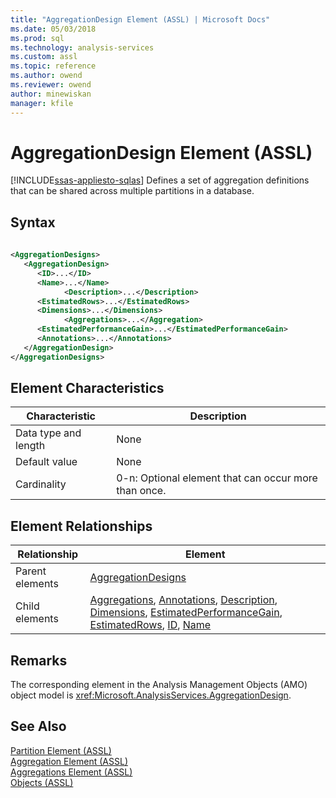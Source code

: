 ```yaml
---
title: "AggregationDesign Element (ASSL) | Microsoft Docs"
ms.date: 05/03/2018
ms.prod: sql
ms.technology: analysis-services
ms.custom: assl
ms.topic: reference
ms.author: owend
ms.reviewer: owend
author: minewiskan
manager: kfile
---
```

# AggregationDesign Element (ASSL)
[!INCLUDE[ssas-appliesto-sqlas](../../../includes/ssas-appliesto-sqlas.md)]
  Defines a set of aggregation definitions that can be shared across multiple partitions in a database.  
  
## Syntax  
  
```xml  
  
<AggregationDesigns>  
   <AggregationDesign>  
      <ID>...</ID>  
      <Name>...</Name>  
            <Description>...</Description>  
      <EstimatedRows>...</EstimatedRows>  
      <Dimensions>...</Dimensions>  
            <Aggregations>...</Aggregation>  
      <EstimatedPerformanceGain>...</EstimatedPerformanceGain>  
      <Annotations>...</Annotations>  
   </AggregationDesign>  
</AggregationDesigns>  
```  
  
## Element Characteristics  
  
|Characteristic|Description|  
|--------------------|-----------------|  
|Data type and length|None|  
|Default value|None|  
|Cardinality|0-n: Optional element that can occur more than once.|  
  
## Element Relationships  
  
|Relationship|Element|  
|------------------|-------------|  
|Parent elements|[AggregationDesigns](../../../analysis-services/scripting/collections/aggregationdesigns-element-assl.md)|  
|Child elements|[Aggregations](../../../analysis-services/scripting/collections/aggregations-element-assl.md), [Annotations](../../../analysis-services/scripting/collections/annotations-element-assl.md), [Description](../../../analysis-services/scripting/properties/description-element-assl.md), [Dimensions](../../../analysis-services/scripting/collections/dimensions-element-assl.md), [EstimatedPerformanceGain](../../../analysis-services/scripting/properties/estimatedperformancegain-element-assl.md), [EstimatedRows](../../../analysis-services/scripting/properties/estimatedrows-element-assl.md), [ID](../../../analysis-services/scripting/properties/id-element-assl.md), [Name](../../../analysis-services/scripting/properties/name-element-assl.md)|  
  
## Remarks  
 The corresponding element in the Analysis Management Objects (AMO) object model is <xref:Microsoft.AnalysisServices.AggregationDesign>.  
  
## See Also  
 [Partition Element &#40;ASSL&#41;](../../../analysis-services/scripting/objects/partition-element-assl.md)   
 [Aggregation Element &#40;ASSL&#41;](../../../analysis-services/scripting/objects/aggregation-element-assl.md)   
 [Aggregations Element &#40;ASSL&#41;](../../../analysis-services/scripting/collections/aggregations-element-assl.md)   
 [Objects &#40;ASSL&#41;](../../../analysis-services/scripting/objects/objects-assl.md)  
  
  
